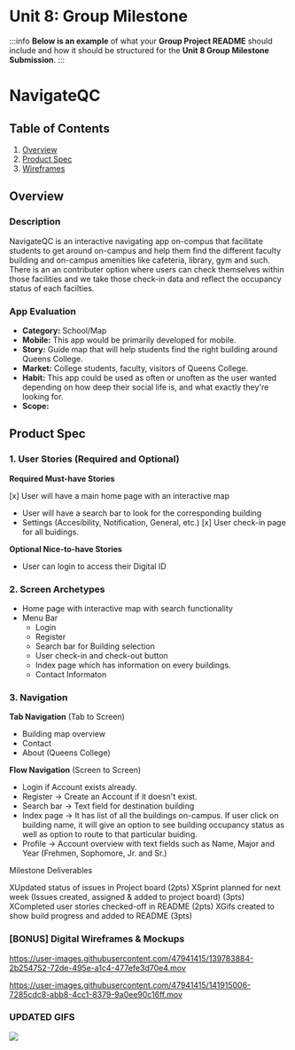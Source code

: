 Unit 8: Group Milestone
===

:::info
**Below is an example** of what your **Group Project README** should include and how it should be structured for the **Unit 8 Group Milestone Submission**.
:::

# NavigateQC 

## Table of Contents
1. [Overview](#Overview)
1. [Product Spec](#Product-Spec)
1. [Wireframes](#Wireframes)

## Overview
### Description
NavigateQC is an interactive navigating app on-compus that facilitate students to get around on-campus and help them find the different faculty building and on-campus amenities like cafeteria, library, gym and such. There is an an contributer option where users can check themselves within those facilities and we take those check-in data and reflect the occupancy status of each facilties. 

### App Evaluation
- **Category:** School/Map
- **Mobile:** This app would be primarily developed for mobile.
- **Story:** Guide map that will help students find the right building around Queens College.
- **Market:** College students, faculty, visitors of Queens College.
- **Habit:** This app could be used as often or unoften as the user wanted depending on how deep their social life is, and what exactly they're looking for.
- **Scope:** 

## Product Spec
### 1. User Stories (Required and Optional)

**Required Must-have Stories**

[x] User will have a main home page with an interactive map
* User will have a search bar to look for the corresponding building
* Settings (Accesibility, Notification, General, etc.)
[x] User check-in page for all buidings. 

**Optional Nice-to-have Stories**

* User can login to access their Digital ID

### 2. Screen Archetypes

* Home page with interactive map with search functionality
* Menu Bar
    * Login
    * Register
    * Search bar for Building selection
    * User check-in and check-out button 
    * Index page which has information on every buildings.
    * Contact Informaton

### 3. Navigation

**Tab Navigation** (Tab to Screen)

* Building map overview
* Contact
* About (Queens College)


**Flow Navigation** (Screen to Screen)
* Login if Account exists already.
* Register -> Create an Account if it doesn't exist.
* Search bar -> Text field for destination building 
* Index page -> It has list of all the buildings on-campus. If user click on building name, it will give an option to see building occupancy status as well as option to route to that particular buiding.
* Profile -> Account overview with text fields such as Name, Major and Year (Frehmen, Sophomore, Jr. and Sr.)

Milestone Deliverables

XUpdated status of issues in Project board (2pts)
XSprint planned for next week (Issues created, assigned & added to project board) (3pts)
XCompleted user stories checked-off in README (2pts)
XGifs created to show build progress and added to README (3pts)

### [BONUS] Digital Wireframes & Mockups

https://user-images.githubusercontent.com/47941415/139783884-2b254752-72de-495e-a1c4-477efe3d70e4.mov



https://user-images.githubusercontent.com/47941415/141915006-7285cdc8-abb8-4cc1-8379-9a0ee90c16ff.mov



### UPDATED GIFS

<img src="card_view.gif">



